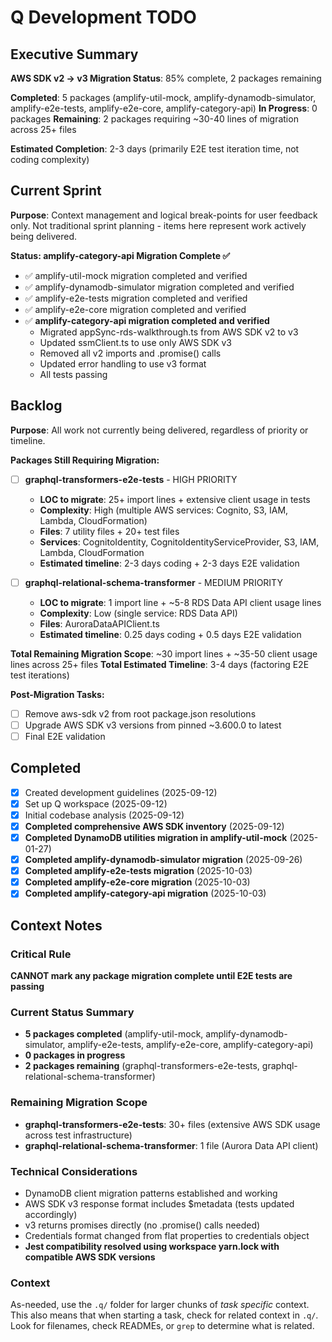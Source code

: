 # Q Development TODO

## Executive Summary

**AWS SDK v2 → v3 Migration Status**: 85% complete, 2 packages remaining

**Completed**: 5 packages (amplify-util-mock, amplify-dynamodb-simulator, amplify-e2e-tests, amplify-e2e-core, amplify-category-api)
**In Progress**: 0 packages
**Remaining**: 2 packages requiring ~30-40 lines of migration across 25+ files

**Estimated Completion**: 2-3 days (primarily E2E test iteration time, not coding complexity)

## Current Sprint

**Purpose**: Context management and logical break-points for user feedback only.
Not traditional sprint planning - items here represent work actively being delivered.

**Status: amplify-category-api Migration Complete ✅**

- ✅ amplify-util-mock migration completed and verified
- ✅ amplify-dynamodb-simulator migration completed and verified
- ✅ amplify-e2e-tests migration completed and verified
- ✅ amplify-e2e-core migration completed and verified
- ✅ **amplify-category-api migration completed and verified**
  - Migrated appSync-rds-walkthrough.ts from AWS SDK v2 to v3
  - Updated ssmClient.ts to use only AWS SDK v3
  - Removed all v2 imports and .promise() calls
  - Updated error handling to use v3 format
  - All tests passing

## Backlog

**Purpose**: All work not currently being delivered, regardless of priority or timeline.

**Packages Still Requiring Migration:**

- [ ] **graphql-transformers-e2e-tests** - HIGH PRIORITY
  - **LOC to migrate**: 25+ import lines + extensive client usage in tests
  - **Complexity**: High (multiple AWS services: Cognito, S3, IAM, Lambda, CloudFormation)
  - **Files**: 7 utility files + 20+ test files
  - **Services**: CognitoIdentity, CognitoIdentityServiceProvider, S3, IAM, Lambda, CloudFormation
  - **Estimated timeline**: 2-3 days coding + 2-3 days E2E validation

- [ ] **graphql-relational-schema-transformer** - MEDIUM PRIORITY
  - **LOC to migrate**: 1 import line + ~5-8 RDS Data API client usage lines
  - **Complexity**: Low (single service: RDS Data API)
  - **Files**: AuroraDataAPIClient.ts
  - **Estimated timeline**: 0.25 days coding + 0.5 days E2E validation

**Total Remaining Migration Scope**: ~30 import lines + ~35-50 client usage lines across 25+ files
**Total Estimated Timeline**: 3-4 days (factoring E2E test iterations)

**Post-Migration Tasks:**

- [ ] Remove aws-sdk v2 from root package.json resolutions
- [ ] Upgrade AWS SDK v3 versions from pinned ~3.600.0 to latest
- [ ] Final E2E validation

## Completed

- [x] Created development guidelines (2025-09-12)
- [x] Set up Q workspace (2025-09-12)
- [x] Initial codebase analysis (2025-09-12)
- [x] **Completed comprehensive AWS SDK inventory** (2025-09-12)
- [x] **Completed DynamoDB utilities migration in amplify-util-mock** (2025-01-27)
- [x] **Completed amplify-dynamodb-simulator migration** (2025-09-26)
- [x] **Completed amplify-e2e-tests migration** (2025-10-03)
- [x] **Completed amplify-e2e-core migration** (2025-10-03)
- [x] **Completed amplify-category-api migration** (2025-10-03)

## Context Notes

### Critical Rule

**CANNOT mark any package migration complete until E2E tests are passing**

### Current Status Summary

- **5 packages completed** (amplify-util-mock, amplify-dynamodb-simulator, amplify-e2e-tests, amplify-e2e-core, amplify-category-api)
- **0 packages in progress**
- **2 packages remaining** (graphql-transformers-e2e-tests, graphql-relational-schema-transformer)

### Remaining Migration Scope

- **graphql-transformers-e2e-tests**: 30+ files (extensive AWS SDK usage across test infrastructure)
- **graphql-relational-schema-transformer**: 1 file (Aurora Data API client)

### Technical Considerations

- DynamoDB client migration patterns established and working
- AWS SDK v3 response format includes $metadata (tests updated accordingly)
- v3 returns promises directly (no .promise() calls needed)
- Credentials format changed from flat properties to credentials object
- **Jest compatibility resolved using workspace yarn.lock with compatible AWS SDK versions**

### Context

As-needed, use the `.q/` folder for larger chunks of _task specific_ context. This also means that when starting a task, check for related context in `.q/`. Look for filenames, check READMEs, or `grep` to determine what is related.
